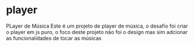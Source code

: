 # player
PLayer de Música
Este é um projeto de player de música, o desafio foi criar o player em js puro, o foco deste projeto não foi o design mas sim adcionar as funcionalidades de tocar as músicas
